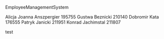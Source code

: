 EmployeeManagementSystem

Alicja Joanna Anszpergier 195755 
Gustwa Beznicki 210140
Dobromir Kata 176555
Patryk Janicki 211951
Konrad Jachimstal 211807

test